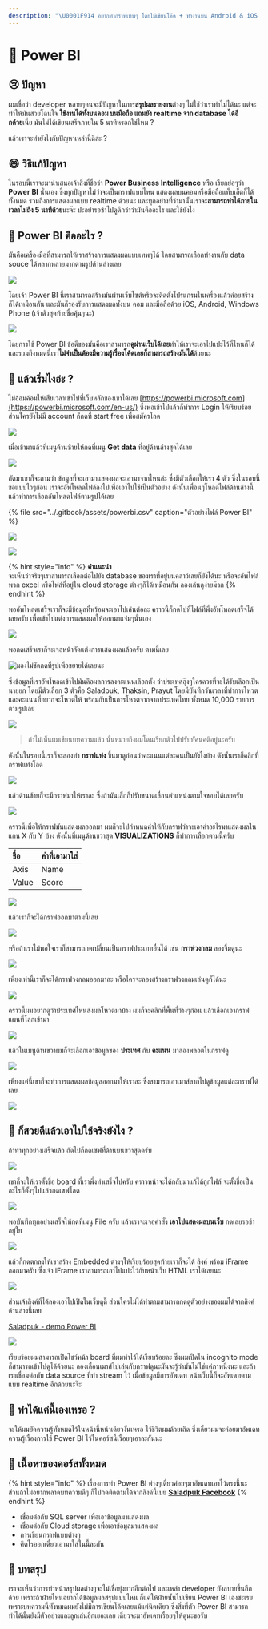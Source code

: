 ```yaml
---
description: "\U0001F914 อยากทำกราฟเทพๆ โดยไม่เขียนโค้ด + ทำงานบน Android & iOS ทำไง?"
---
```


# 👶 Power BI

## 😢 ปัญหา

ผมเชื่อว่า developer หลายๆคนจะมีปัญหาในการ**สรุปผลรายงาน**ต่างๆ ไม่ใช่ว่าเราทำไม่ได้นะ แต่จะทำให้มันสวยโดนใจ **ใช้งานได้ทั้งบนคอม บนมือถือ แถมยัง realtime จาก database ได้อีกด้วย**เนี่ย มันไม่ได้เขียนเสร็จภายใน 5 นาทีหรอกใช่ไหม ?

แล้วเราจะทำยังไงกับปัญหาเหล่านี้ดีล่ะ ?

## 😄 วิธีแก้ปัญหา

 ในรอบนี้เราจะมานำเสนอเจ้าสิ่งที่ชื่อว่า **Power Business Intelligence** หรือ เรียกย่อๆว่า **Power BI** นั่นเอง ซึ่งทุกปัญหาไม่ว่าจะเป็นกราฟแบบไหน แสดงผลบนคอมหรือมือถือแท็บเล็ตก็ได้ทั้งหมด รวมถึงการแสดงผลแบบ realtime ด้วยนะ และทุกอย่างที่ว่ามานั้นเราจะ**สามารถทำได้ภายในเวลาไม่ถึง 5 นาทีด้วย**นะจ๊ะ ปะอย่ารอช้าไปดูดีกว่าว่ามันคืออะไร และใช้ยังไง

## 🤔 Power BI คืออะไร ?

มันคือเครื่องมือที่สามารถให้เราสร้างการแสดงผลแบบเทพๆได้ โดยสามารถเลือกทำงานกับ data souce ได้หลากหลายมากตามรูปด้านล่างเลย

![](../.gitbook/assets/image%20%28348%29.png)

โดยเจ้า Power BI นี้เราสามารถสร้างมันผ่านเว็บไซต์หรือจะติดตั้งโปรแกรมในเครื่องแล้วค่อยสร้างก็ได้เหมือนกัน และมันก็รองรับการแสดงผลทั้งบน คอม และมือถือด้วย iOS, Android, Windows Phone \(เจ้าตัวสุดท้ายชื่อคุ้นๆนะ\)

![](../.gitbook/assets/image%20%28647%29.png)

โดยการใช้ Power BI ข้อดีของมันคือเราสามารถ**ดูผ่านเว็บได้เลย**ทำให้เราจะเอาไปแปะไว้ที่ไหนก็ได้ และรวมถึงหมดนี่เรา**ไม่จำเป็นต้องมีความรู้เรื่องโค้ดเลยก็สามารถสร้างมันได้**ด้วยนะ

## 🤔 แล้วเริ่มไงอ่ะ ?

ไม่อ้อมค้อมให้เสียเวลาเข้าไปที่เว็บหลักของเขาได้เลย [https://powerbi.microsoft.com](https://powerbi.microsoft.com/en-us/) ซึ่งพอเข้าไปแล้วก็ทำการ Login ให้เรียบร้อย ส่วนใครยังไม่มี account ก็กดที่ start free เพื่อสมัครโลด

![](../.gitbook/assets/image%20%28178%29.png)

เมื่อเข้ามาแล้วที่เมนูด้านซ้ายให้กดที่เมนู **Get data** ที่อยู่ด้านล่างสุดได้เลย

![](../.gitbook/assets/image%20%28566%29.png)

ถัดมาเขาก็จะถามว่า ข้อมูลที่จะเอามาแสดงผลจะเอามาจากไหนล่ะ ซึ่งมีตัวเลือกให้เรา 4 ตัว  ซึ่งในรอบนี้ขอแบบไวๆก่อน เราจะอัพโหลดไฟล์ลงไปเพื่อเอาไปใช้เป็นตัวอย่าง ดังนั้นเพื่อนๆโหลดไฟล์ด้านล่างนี้ แล้วทำการเลือกอัพโหลดไฟล์ตามรูปได้เลย

{% file src="../.gitbook/assets/powerbi.csv" caption="ตัวอย่างไฟล์ Power BI" %}

![](../.gitbook/assets/image%20%28213%29.png)

![](../.gitbook/assets/image%20%28116%29.png)

{% hint style="info" %}
**คำแนะนำ**  
จะเห็นว่าจริงๆเราสามารถเลือกต่อไปยัง database ของเราที่อยู่บนคลาว์เลยก็ยังได้นะ หรือจะอัพไฟล์พวก excel หรือไฟล์ที่อยู่ใน cloud storage ต่างๆก็ได้เหมือนกัน ลองเล่นดูง่ายม๊วก
{% endhint %}

พออัพโหลดเสร็จเราก็จะมีข้อมูลที่พร้อมจะเอาไปเล่นต่อละ คราวนี้ก็กดไปที่ไฟล์ที่พึ่งอัพโหลดเสร็จได้เลยครับ เพื่อเข้าไปแต่งการแสดงผลให้ออกมาแจ่มๆนั่นเอง

![](../.gitbook/assets/image%20%28320%29.png)

พอกดเสร็จเราก็จะเจอหน้าจัดแต่งการแสดงผลแล้วครับ ตามนี้เลย

![&#xE21;&#xE2D;&#xE07;&#xE44;&#xE21;&#xE48;&#xE0A;&#xE31;&#xE14;&#xE01;&#xE14;&#xE17;&#xE35;&#xE48;&#xE23;&#xE39;&#xE1B;&#xE40;&#xE1E;&#xE37;&#xE48;&#xE2D;&#xE02;&#xE22;&#xE32;&#xE22;&#xE44;&#xE14;&#xE49;&#xE40;&#xE25;&#xE22;&#xE19;&#xE30;](../.gitbook/assets/image%20%28428%29.png)

ซึ่งข้อมูลที่เราอัพโหลดเข้าไปมันคือผลการลงคะแนนเลือกตั้ง ว่าประเทศอุ๊งๆใครควรที่จะได้รับเลือกเป็นนายยก โดยมีตัวเลือก 3 ตัวคือ Saladpuk, Thaksin, Prayut โดยมีบันทึกวันเวลาที่ทำการโหวต และคะแนนที่อยากจะโหวตให้ พร้อมกับเป็นการโหวตจากจากประเทศไทย ทั้งหมด 10,000 รายการ ตามรูปเลย

![](../.gitbook/assets/image%20%28198%29.png)

> ถ้าไม่เห็นผมเขียนบทความแล้ว นั่นหมายถึงผมโดนเรียกตัวไปปรับทัศนคติอยู่นะครับ

ดังนั้นในรอบนี้เราก็จะลองทำ **กราฟแท่ง** ขึ้นมาดูก่อนว่าคะแนนแต่ละคนเป็นยังไงบ้าง ดังนั้นเราก็คลิกที่กราฟแท่งโลด

![](../.gitbook/assets/image%20%28131%29.png)

แล้วด้านซ้ายก็จะมีกราฟมาให้เราละ ซึ่งถ้ามันเล็กก็ปรับขนาดเลื่อนตำแหน่งตามใจชอบได้เลยครับ

![](../.gitbook/assets/image%20%28367%29.png)

คราวนี้เพื่อให้กราฟมันแสดงผลออกมา ผมก็จะไปกำหนดค่าให้กับกราฟว่าจะเอาค่าอะไรมาแสดงผลในแกน X กับ Y บ้าง ดังนั้นที่เมนูด้านขวาสุด **VISUALIZATIONS** ก็ทำการเลือกตามนี้ครับ

| ชื่อ | ค่าที่เอามาใส่ |
| :--- | :--- |
| Axis | Name |
| Value | Score |

![](../.gitbook/assets/image%20%28529%29.png)

แล้วเราก็จะได้กราฟออกมาตามนี้เลย

![](../.gitbook/assets/image%20%28177%29.png)

หรือถ้าเราไม่พอใจเราก็สามารถกดเปลี่ยนเป็นกราฟประเภทอื่นได้ เช่น **กราฟวงกลม** ลองจิ้มดูนะ

![](../.gitbook/assets/image%20%28305%29.png)

เพียงเท่านี้เราก็จะได้กราฟวงกลมออกมาละ หรือใครจะลองสร้างกราฟวงกลมเล่นดูก็ได้นะ

![](../.gitbook/assets/image%20%28659%29.png)

คราวนี้ผมอยากดูว่าประเทศไหนส่งผลโหวตมาบ้าง ผมก็จะคลิกที่พื้นที่ว่างๆก่อน แล้วเลือกเอากราฟแผนที่โลกเข้ามา

![](../.gitbook/assets/image%20%28482%29.png)

แล้วในเมนูด้านขวาผมก็จะเลือกเอาข้อมูลของ **ประเทศ** กับ **คะแนน** มาลองพลอตในกราฟดู

![](../.gitbook/assets/image%20%28686%29.png)

เพียงแค่นี้เขาก็จะทำการแสดงผลข้อมูลออกมาให้เราละ ซึ่งสามารถเอาเมาส์ลากไปดูข้อมูลแต่ละกราฟได้เลย

![](../.gitbook/assets/image%20%2869%29.png)

## 🤔 ก็สวยดีแล้วเอาไปใช้จริงยังไง ?

ถ้าทำทุกอย่างเสร็จแล้ว ถัดไปก็กดเซฟที่ด้านบนขวาสุดครับ

![](../.gitbook/assets/image%20%28161%29.png)

เขาก็จะให้เราตั้งชื่อ board ที่เราพึ่งทำเสร็จไปครับ คราวหน้าจะได้กลับมาแก้ได้ถูกไฟล์ จะตั้งชื่อเป็นอะไรก็ตั้งๆไปแล้วกดเซฟโลด

![](../.gitbook/assets/image%20%28537%29.png)

พอบันทึกทุกอย่างเสร็จให้กดที่เมนู File ครับ แล้วเราจะเจอคำสั่ง **เอาไปแสดงผลบนเว็บ** กดเลยรอช้าอยู่ใย

![](../.gitbook/assets/image%20%28480%29.png)

แล้วก็กดตกลงให้เขาสร้าง Embedded ต่างๆให้เรียบร้อยสุดท้ายเราก็จะได้ ลิงค์ พร้อม iFrame ออกมาครับ ซึ่งเจ้า iFrame เราสามารถเอาไปแปะไว้กับหน้าเว็บ HTML เราได้เลยนะ

![](../.gitbook/assets/image%20%28286%29.png)

ส่วนเจ้าลิงค์ที่ได้ลองเอาไปเปิดในเว็บดูดิ๊ ส่วนใครไม่ได้ทำตามสามารถกดดูตัวอย่างของผมได้จากลิงค์ด้านล่างนี้เลย

[Saladpuk - demo Power BI](https://app.powerbi.com/view?r=eyJrIjoiYmNlNWJmMmEtMjM5OS00Mjc0LWE5MjQtZjIwODMxZDVlMGNkIiwidCI6IjkzNzkzY2VmLTM0MDAtNGJkYi04MWY0LTkyNWNjYjNhNjkyNCIsImMiOjEwfQ%3D%3D)

![](../.gitbook/assets/image%20%28468%29.png)

เรียบร้อยผมสามารถเปิดโชว์หน้า board ที่ผมทำไว้ได้เรียบร้อยละ ซึ่งผมเปิดใน incognito mode ก็สามารถเข้าไปดูได้ด้วยนะ ลองเลื่อนเมาส์ไปเล่นกับกราฟดูนะมันจะรู้ว่ามันไม่ใช่แค่ภาพนิ่งนะ และถ้าเราเชื่อมต่อกับ data source ที่ทำ stream ไว้ เมื่อข้อมูลมีการอัพเดท หน้าเว็บนี้ก็จะอัพเดทตามแบบ realtime อีกด้วยนะจ๊ะ

## 🤔 ทำได้แค่นี้เองเหรอ ?

จะให้ผมยัดความรู้ทั้งหมดไว้ในหน้านี้หน้าเดียวงั้นเหรอ ไว้ชีวิตผมด้วยเถิด ซึ่งเดี๋ยวผมจะค่อยมาอัพเดทความรู้เรื่องการใช้ Power BI ไว้ในคอร์สนี้เรื่อยๆเอาละกันนะ

## 🧭 เนื้อหาของคอร์สทั้งหมด

{% hint style="info" %}
เรื่องการทำ Power BI ต่างๆเดี๋ยวค่อยๆมาอัพเดทเอาไว้ตรงนี้นะ ส่วนถ้าไม่อยากพลาดบทความดีๆ ก็ไปกดติดตามได้จากลิงค์นี้เบย [**Saladpuk Facebook**](https://facebook.com/mr.saladpuk)
{% endhint %}

* เชื่อมต่อกับ SQL server เพื่อเอาข้อมูลมาแสดงผล
* เชื่อมต่อกับ Cloud storage เพื่อเอาข้อมูลมาแสดงผล
* การเขียนกราฟแบบต่างๆ
* คิดไรออกเดี๋ยวเอามาใส่ในนี้ละกัน

## 🎯 บทสรุป

เราจะเห็นว่าการทำหน้าสรุปผลต่างๆจะไม่เชื่อยุ่งยากอีกต่อไป และเหล่า developer ยังสบายขึ้นอีกด้วย เพราะถ้าฝ่ายไหนอยากได้ข้อมูลผลสรุปแบบไหน ก็แค่ให้ฝ่ายนั้นไปเขียน Power BI เองซะเรย เพราะบทความนี้ทั้งหมดผมยังไม่มีการเขียนโค้ดเลยแม้แต่นิดเดียว ซึ่งสิ่งที่ตัว Power BI สามารถทำได้นั้นยังมีตัวอย่างและลูกเล่นอีกเยอะเลย เดี๋ยวจะมาอัพเดทเรื่อยๆให้ดูนะขอรับ

